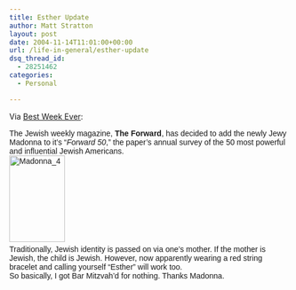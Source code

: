 ```yaml
---
title: Esther Update
author: Matt Stratton
layout: post
date: 2004-11-14T11:01:00+00:00
url: /life-in-general/esther-update
dsq_thread_id:
  - 28251462
categories:
  - Personal

---
```

Via [Best Week Ever][1]:

<p class="MsoNormal" style="margin:0;">
  <span style="font-family:Arial;">The Jewish weekly magazine, <strong>The Forward</strong>, has decided to add the newly Jewy Madonna to it’s “<em>Forward 50</em>,” the paper’s annual survey of the 50 most powerful and influential Jewish Americans.</span>
</p>

<p class="MsoNormal" style="margin:0;">
  <span style="font-family:Arial;"></span>
</p>

<p class="MsoNormal" style="margin:0;">
  <span style="font-family:Arial;"><a href="http://fredgraver.typepad.com/photos/uncategorized/madonna_4.jpg"><img title="Madonna_4" alt="Madonna_4" src="http://bestweekever.vh1.com/images/madonna_4.jpg" style="margin:0 5px 5px 0;" border="0" height="156" width="100" /></a></span>
</p>

<p class="MsoNormal" style="margin:0;">
  <span style="font-family:Arial;">Traditionally, Jewish identity is passed on via one’s mother. If the mother is Jewish, the child is Jewish. However, now apparently wearing a red string bracelet and calling yourself “Esther” will work too.</span>
</p>

<p class="MsoNormal" style="margin:0;">
  <span style="font-family:Arial;"></span>
</p>

<p class="MsoNormal" style="margin:0;">
  <span style="font-family:Arial;">So basically, I got Bar Mitzvah’d for nothing. Thanks Madonna.</span>
</p>

 [1]: http://bestweekever.vh1.com/2004/11/the_jewish_week.html